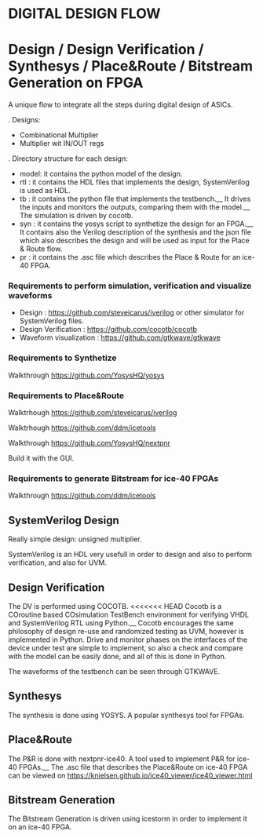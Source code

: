 # DIGITAL DESIGN FLOW

# Design / Design Verification / Synthesys / Place&Route / Bitstream Generation on FPGA

A unique flow to integrate all the steps during digital design of ASICs.


. Designs:
- Combinational Multiplier
- Multiplier wit IN/OUT regs

. Directory structure for each design:

- model: it contains the python model of the design.
- rtl  : it contains the HDL files that implements the design, SystemVerilog is used as HDL.
- tb   : it contains the python file that implements the testbench.__ It drives the inputs and monitors the outputs, comparing them with the model.__ The simulation is driven by cocotb. 
- syn  : it contains the yosys script to synthetize the design for an FPGA.__ It contains also the Verilog description of the synthesis and the json file which also describes the design and will be used as input for the Place & Route flow.
- pr   : it contains the .asc file which describes the Place & Route for an ice-40 FPGA.

### Requirements to perform simulation, verification and visualize waveforms

- Design : <https://github.com/steveicarus/iverilog> or other simulator for SystemVerilog files.
- Design Verification : <https://github.com/cocotb/cocotb>
- Waveform visualization : <https://github.com/gtkwave/gtkwave>

### Requirements to Synthetize

Walkthrough <https://github.com/YosysHQ/yosys>


### Requirements to Place&Route

Walktrhough <https://github.com/steveicarus/iverilog>

Walktrhough <https://github.com/ddm/icetools>

Walkthrough <https://github.com/YosysHQ/nextpnr>

Build it with the GUI.

### Requirements to generate Bitstream for ice-40 FPGAs

Walkthrough <https://github.com/ddm/icetools>


## SystemVerilog Design

Really simple design: unsigned multiplier.

SystemVerilog is an HDL very usefull in order to design and also to perform verification, and also for UVM.

## Design Verification

The DV is performed using COCOTB.
<<<<<<< HEAD
Cocotb is a COroutine based COsimulation TestBench environment for verifying VHDL and SystemVerilog RTL using Python.__ Cocotb encourages the same philosophy of design re-use and randomized testing as UVM, however is implemented in Python. 
Drive and monitor phases on the interfaces of the device under test are simple to implement, so also a check and compare with the model can be easily done, and all of this is done in Python.

The waveforms of the testbench can be seen through GTKWAVE.

## Synthesys

The synthesis is done using YOSYS. A popular synthesys tool for FPGAs.

## Place&Route

The P&R is done with nextpnr-ice40. A tool used to implement P&R for ice-40 FPGAs.__ The .asc file that describes the Place&Route on ice-40 FPGA can be viewed on <https://knielsen.github.io/ice40_viewer/ice40_viewer.html>

## Bitstream Generation
The Bitstream Generation is driven using icestorm in order to implement it on an ice-40 FPGA.
